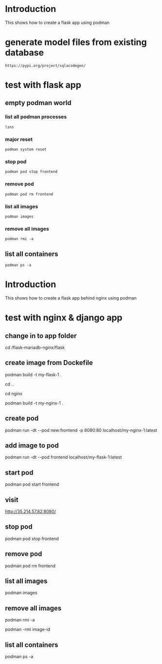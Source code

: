# Introduction

This shows how to create a flask app using podman

# generate model files from existing database

    https://pypi.org/project/sqlacodegen/

# test with flask app

## empty podman world

### list all podman processes

    lsns

### major reset

    podman system reset

### stop pod

    podman pod stop frontend

### remove pod

    podman pod rm frontend

### list all images

    podman images

### remove all images

    podman rmi -a

## list all containers

    podman ps -a

# Introduction

This shows how to create a flask app behind nginx using podman

# test with nginx & django app

## change in to app folder

cd /flask-mariadb-nginx/flask

## create image from Dockefile

podman build -t my-flask-1 .

cd ..

cd nginx

podman build -t my-nginx-1 .

## create pod

podman run -dt --pod new:frontend -p 8080:80 localhost/my-nginx-1:latest

## add image to pod

podman run -dt --pod frontend localhost/my-flask-1:latest


## start pod

podman pod start frontend

## visit

http://35.214.57.82:8080/

## stop pod

podman pod stop frontend

## remove pod

podman pod rm frontend

## list all images

podman images

## remove all images

podman rmi -a

podman -rmi image-id

## list all containers

podman ps -a
